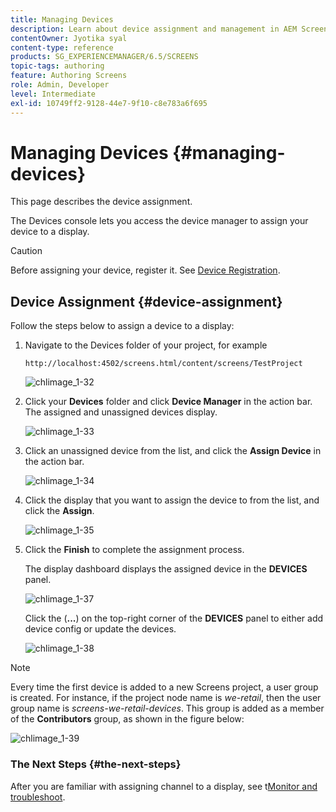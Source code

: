 ```yaml
---
title: Managing Devices
description: Learn about device assignment and management in AEM Screens.
contentOwner: Jyotika syal
content-type: reference
products: SG_EXPERIENCEMANAGER/6.5/SCREENS
topic-tags: authoring
feature: Authoring Screens
role: Admin, Developer
level: Intermediate
exl-id: 10749ff2-9128-44e7-9f10-c8e783a6f695
---
```

# Managing Devices {#managing-devices}

This page describes the device assignment.

The Devices console lets you access the device manager to assign your device to a display.

>[!CAUTION]
>
>Before assigning your device, register it. See [Device Registration](device-registration.md).

## Device Assignment {#device-assignment}

Follow the steps below to assign a device to a display:

1. Navigate to the Devices folder of your project, for example

   `http://localhost:4502/screens.html/content/screens/TestProject`

   ![chlimage_1-32](assets/chlimage_1-32.png)

1. Click your **Devices** folder and click **Device Manager** in the action bar. The assigned and unassigned devices display.

   ![chlimage_1-33](assets/chlimage_1-33.png)

1. Click an unassigned device from the list, and click the **Assign Device** in the action bar.

   ![chlimage_1-34](assets/chlimage_1-34.png)

1. Click the display that you want to assign the device to from the list, and click the **Assign**.

   ![chlimage_1-35](assets/chlimage_1-35.png)

1. Click the **Finish** to complete the assignment process.


   The display dashboard displays the assigned device in the **DEVICES** panel.

   ![chlimage_1-37](assets/chlimage_1-37.png)

   Click the (**...**) on the top-right corner of the **DEVICES** panel to either add device config or update the devices.

   ![chlimage_1-38](assets/chlimage_1-38.png)

>[!NOTE]
>
>Every time the first device is added to a new Screens project, a user group is created.
>For instance, if the project node name is *we-retail*, then the user group name is *screens-we-retail-devices*.
>This group is added as a member of the **Contributors** group, as shown in the figure below:

![chlimage_1-39](assets/chlimage_1-39.png)

### The Next Steps {#the-next-steps}

After you are familiar with assigning channel to a display, see t[Monitor and troubleshoot](monitoring-screens.md).
